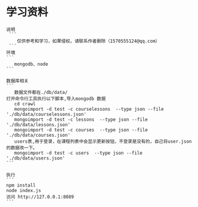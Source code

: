 
# 学习资料

    说明
     ```
        仅供参考和学习，如果侵权，请联系作者删除（1570555124@qq.com）
     ```
    环境
    ```
       mongodb、node 
    ```
    
    数据库相关  
    ```
       数据文件都在./db/data/
    打开命令行工具执行以下脚本,导入mongodb 数据
       cd crawl
       mongoimport -d test -c courselessons  --type json --file './db/data/courselessons.json'
       mongoimport -d test -c lessons  --type json --file './db/data/lessons.json'
       mongoimport -d test -c courses  --type json --file './db/data/courses.json'
       users表,用于登录，在课程列表中会显示更新按钮，不登录是没有的，自己将user.json的数据改一下。
       mongoimport -d test -c users  --type json --file './db/data/users.json'
    ```
    
    执行
    ```
    npm install 
    node index.js
    访问 http://127.0.0.1:8089
    ```
